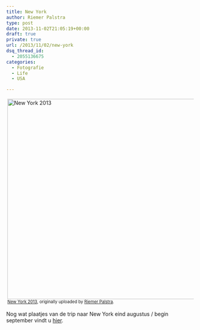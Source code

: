 ```yaml
---
title: New York
author: Riemer Palstra
type: post
date: 2013-11-02T21:05:19+00:00
draft: true
private: true
url: /2013/11/02/new-york
dsq_thread_id:
  - 2055136675
categories:
  - Fotografie
  - Life
  - USA

---
```

<div style="text-align: left; padding: 3px;">
  <a href="http://www.flickr.com/photos/palstra/10630500924/" title="New York 2013 by Riemer Palstra, on Flickr"><img data-recalc-dims="1" loading="lazy" decoding="async" src="https://i0.wp.com/farm4.staticflickr.com/3670/10630500924_3c0d6f8aaa_c.jpg?resize=800%2C534" width="800" height="534" alt="New York 2013" /></a><br /> <span style="font-size: 0.8em; margin-top: 0px;"><a href="http://www.flickr.com/photos/palstra/10630500924/">New York 2013</a>, originally uploaded by <a href="http://www.flickr.com/photos/palstra/">Riemer Palstra</a>.</span>
</div>

Nog wat plaatjes van de trip naar New York eind augustus / begin september vindt u [hier][1].

 [1]: http://www.flickr.com/photos/palstra/sets/72157637230844005/